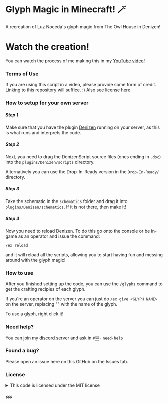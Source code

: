 # Glyph Magic in Minecraft! 🪄

A recreation of Luz Noceda's glyph magic from The Owl House in Denizen!

# Watch the creation!

You can watch the process of me making this in my [YouTube video](https://youtu.be/QIy7DovWA0g)!

### Terms of Use

If you are using this script in a video, please provide some form of credit. Linking to this repository will suffice. :) Also see license [here](https://github.com/BreadcrumbIsTaken/TOH/blob/main/README.md#license)

### How to setup for your own server

##### Step 1

Make sure that you have the plugin [Denizen](https://denizenscript.com) running on your server, as this is what runs and interprets the code.

##### Step 2

Next, you need to drag the DenizenScript source files (ones ending in `.dsc`) into the `plugins/Denizen/scripts` directory.

Alternatively you can use the Drop-In-Ready version in the `Drop-In-Ready/` directory.

##### Step 3

Take the schematic in the `schematics` folder and drag it into `plugins/Denizen/schematics`. If it is not there, then make it!

##### Step 4

Now you need to reload Denizen. To do this go onto the console or be in-game as an operator and issue the command:

```
/ex reload
```

and it will reload all the scripts, allowing you to start having fun and messing around with the glyph magic!

### How to use

After you finished setting up the code, you can use the `/glyphs` command to get the crafting recipies of each glyph.

If you're an operator on the server you can just do `/ex give <GLYPH NAME>` on the server, replacing "<GLYPH NAME>" with the name of the glyph.

To use a glyph, right click it!
    
### Need help?
    
You can join my [discord server](https://discord.gg/F5fGYQJfgw) and ask in `#🆘・need-help`

### Found a bug?
  
Please open an issue here on this GitHub on the Issues tab.

### License
    
<details>
<summary>This code is licensed under the MIT license</summary>
    
```
MIT License

Copyright (c) 2022 Breadcrumb (https://breadcrumb.fun)

Permission is hereby granted, free of charge, to any person obtaining a copy
of this software and associated documentation files (the “Software”), to deal
in the Software without restriction, including without limitation the rights
to use, copy, modify, merge, publish, distribute, sublicense, and/or sell
copies of the Software, and to permit persons to whom the Software is
furnished to do so, subject to the following conditions:

The above copyright notice and this permission notice shall be included in all
copies or substantial portions of the Software.

THE SOFTWARE IS PROVIDED “AS IS”, WITHOUT WARRANTY OF ANY KIND, EXPRESS OR
IMPLIED, INCLUDING BUT NOT LIMITED TO THE WARRANTIES OF MERCHANTABILITY,
FITNESS FOR A PARTICULAR PURPOSE AND NONINFRINGEMENT. IN NO EVENT SHALL THE
AUTHORS OR COPYRIGHT HOLDERS BE LIABLE FOR ANY CLAIM, DAMAGES OR OTHER
LIABILITY, WHETHER IN AN ACTION OF CONTRACT, TORT OR OTHERWISE, ARISING FROM,
OUT OF OR IN CONNECTION WITH THE SOFTWARE OR THE USE OR OTHER DEALINGS IN THE
SOFTWARE.
```
    
</details>

###### 🌀🌀🌀
